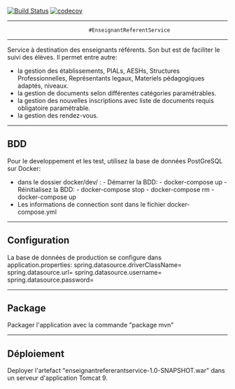 [![Build Status](https://travis-ci.com/watslink/enseignantreferentservice.svg?branch=master)](https://travis-ci.com/watslink/enseignantreferentservice)
[![codecov](https://codecov.io/gh/watslink/enseignantreferentservice/branch/master/graph/badge.svg)](https://codecov.io/gh/watslink/enseignantreferentservice)

**********************************************************************************************
                              #EnseignantReferentService
**********************************************************************************************

Service à destination des enseignants référents.
Son but est de faciliter le suivi des élèves.
Il permet entre autre:
 - la gestion des établissements, PIALs, AESHs, Structures Professionnelles, Représentants legaux, Materiels
   pédagogiques adaptés, niveaux.
 - la gestion de documents selon différentes catégories paramétrables.
 - la gestion des nouvelles inscriptions avec liste de documents requis obligatoire paramétrable.
 - la gestion des rendez-vous.


-----
BDD
-----

Pour le developpement et les test, utilisez la base de données PostGreSQL sur Docker:
 - dans le dossier docker/dev/ :
        - Démarrer la BDD:
            - docker-compose up
        - Réinitialisez la BDD:
            - docker-compose stop
            - docker-compose rm
            - docker-compose up
 - Les informations de connection sont dans le fichier docker-compose.yml

--------------
Configuration
--------------

La base de données de production se configure dans application.properties:
spring.datasource.driverClassName=
spring.datasource.url=
spring.datasource.username=
spring.datasource.password=

--------
Package
--------

Packager l'application avec la commande "package mvn"

------------
Déploiement
------------

Deployer l'artefact "enseignantrefererantservice-1.0-SNAPSHOT.war"  dans un serveur d'application Tomcat 9.




